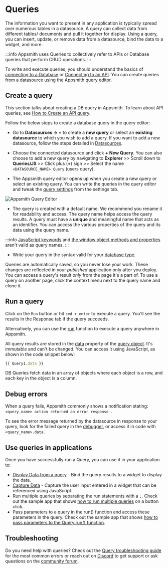 # Queries

The information you want to present in any application is typically spread over numerous tables in a datasource. A query can collect data from different tables/ documents and pull it together for display. Using a query, you can insert, update, or remove data from a datasource, bind the data to a widget, and more.

:::info
Appsmith uses Queries to collectively refer to APIs or Database queries that perform CRUD operations.
:::

To write and execute queries, you should understand the basics of [connecting to a Database](/core-concepts/connecting-to-data-sources/connecting-to-databases) or [Connecting to an API](/core-concepts/connecting-to-data-sources/authentication).  You can create queries from a datasource using the Appsmith query editor.


## Create a query

This section talks about creating a DB query in Appsmith. To learn about API queries, see [How to Create an API query](/core-concepts/connecting-to-data-sources/authentication/connect-to-apis).

Follow the below steps to create a database query in the query editor:

* Go to **Datasources → +** to create a **new query** or select an **existing datasource** to which you wish to add a query. If you want to add a new datasource, follow the steps detailed in [Datasources](/core-concepts/connecting-to-data-sources/connecting-to-databases#connecting-to-a-database).


* Choose the connected datasource and click **+ New Query**. You can also choose to add a new query by navigating to **Explorer** >> Scroll down to **Queries/JS** >> Click plus (**+**) sign >> Select the name `<DATASOURCE_NAME> Query` (users query).


* The Appsmith query editor opens up when you create a new query or select an existing query. You can write the queries in the query editor and tweak the [query settings](/core-concepts/data-access-and-binding/querying-a-database/query-settings) from the settings tab.

![Appsmith Query Editor](/img/query_editor.png)

* The query is created with a default name. We recommend you rename it for readability and access. The query name helps access the query results. A query must have a **unique** and meaningful name that acts as an identifier. You can access the various properties of the query and its data using the query name.

:::info
[JavaScript keywords](https://www.w3schools.com/js/js\_reserved.asp) and [the window object methods and properties](https://www.w3schools.com/jsref/obj\_window.asp) aren't valid as query names.
:::

* Write your query in the syntax valid for your [database type](/core-concepts/connecting-to-data-sources/connecting-to-databases#native-databases).

Queries are automatically saved, so you never lose your work. These changes are reflected in your *published* application only after you deploy. You can access a query's result *only* from the page it's a part of. To use a query on another page, click the context menu next to the query name and clone it.

## Run a query

Click on the `Run` button or hit `cmd + enter` to execute a query. You'll see the results in the Response tab if the query succeeds.

 <VideoEmbed host="youtube" videoId="0xA7ChO7Rlk" title="Running a Query" caption="Running a Query"/>  

Alternatively, you can use the [run](/reference/appsmith-framework/query-object#run) function to execute a query anywhere in Appsmith.

All query results are stored in the [data](/reference/appsmith-framework/query-object#data) property of the [query object](/reference/appsmith-framework/query-object). It's immutable and can't be changed. You can access it using JavaScript, as shown in the code snippet below:

```javascript
{{ Query1.data }}
```

DB Queries fetch data in an array of objects where each object is a row, and each key in the object is a column.

## Debug errors

When a query fails, Appsmith commonly shows a notification stating: `<query_name> action returned an error response `.


To see the error message returned by the datasource in response to your query, look for the failed query in the [debugger](/help-and-support/troubleshooting-guide/#using-the-linter-and-debugger), or access it in code with `<query_name>.data`.


## Use queries in applications

Once you have successfully run a Query, you can use it in your application to:

* [Display Data from a query](/core-concepts/data-access-and-binding/displaying-data-read) - Bind the query results to a widget to display the data.
* [Capture Data](/core-concepts/data-access-and-binding/capturing-data-write) - Capture the user input entered in a widget that can be referenced using JavaScript.
* Run multiple queries by separating the run statements with a `;`. Check out the sample app that shows [how to run multiple queries](https://app.appsmith.com/applications/61e4fd98eb0501052b9fc476/pages/62ab7a7e84b91337251afd40) on a button click.
* Pass parameters to a query in the run() function and access these parameters in the query. Check out the sample app that shows [how to pass parameters to the Query.run() function](https://app.appsmith.com/applications/61e4fd98eb0501052b9fc476/pages/628e64d47901344ba8d2a584).

## Troubleshooting
Do you need help with queries? Check out the [Query troubleshooting guide](/help-and-support/troubleshooting-guide/query-errors) for the most common errors or reach out on [Discord](https://discord.com/invite/rBTTVJp) to get support or ask questions on the [community forum](https://community.appsmith.com/).